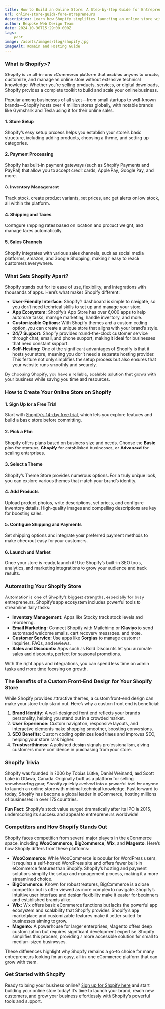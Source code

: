 ```yaml
---
title: How to Build an Online Store: A Step-by-Step Guide for Entrepreneurs
url: online-store-guide-fore-ntrepreneurs
description: Learn how Shopify simplifies launching an online store with powerful tools for growth. This guide covers Shopify’s features, benefits, and tips on using custom front-end design to elevate your brand.
author: Bespoke Web Design Team
date: 2024-10-30T15:29:00.000Z
tags:
  - post
image: /assets/images/blog/shopify.jpg
imageAlt: Domain and Hosting Guide
---
```

<h3>What is Shopify>?</h3>

Shopify is an all-in-one eCommerce platform that enables anyone to create, customize, and manage an online store without extensive technical knowledge. Whether you’re selling products, services, or digital downloads, Shopify provides a complete toolkit to build and scale your online business.

Popular among businesses of all sizes—from small startups to well-known brands—Shopify hosts over 4 million stores globally, with notable brands like Gymshark and Tesla using it for their online sales.

<h4>1. Store Setup</h4>

Shopify’s easy setup process helps you establish your store’s basic structure, including adding products, choosing a theme, and setting up categories.

<h4>2. Payment Processing</h4>

Shopify has built-in payment gateways (such as Shopify Payments and PayPal) that allow you to accept credit cards, Apple Pay, Google Pay, and more.

<h4>3. Inventory Management</h4>

Track stock, create product variants, set prices, and get alerts on low stock, all within the platform.

<h4>4. Shipping and Taxes</h4>

Configure shipping rates based on location and product weight, and manage taxes automatically.

<h4>5. Sales Channels</h4>

Shopify integrates with various sales channels, such as social media platforms, Amazon, and Google Shopping, making it easy to reach customers everywhere.

<h3>What Sets Shopify Apart?</h3>
Shopify stands out for its ease of use, flexibility, and integrations with thousands of apps. Here’s what makes Shopify different:

<ul>
  <li><strong>User-Friendly Interface:</strong> Shopify’s dashboard is simple to navigate, so you don’t need technical skills to set up and manage your store.</li>
  <li><strong>App Ecosystem:</strong> Shopify’s App Store has over 6,000 apps to help automate tasks, manage marketing, handle inventory, and more.</li>
  <li><strong>Customizable Options:</strong> With Shopify themes and a custom coding option, you can create a unique store that aligns with your brand’s style.</li>
  <li><strong>24/7 Support:</strong> Shopify provides round-the-clock customer service through chat, email, and phone support, making it ideal for businesses that need constant support.</li>
  <li><strong>Self-Hosting:</strong> One of the significant advantages of Shopify is that it hosts your store, meaning you don’t need a separate hosting provider. This feature not only simplifies the setup process but also ensures that your website runs smoothly and securely.</li>
</ul>

By choosing Shopify, you have a reliable, scalable solution that grows with your business while saving you time and resources.

<h3>How to Create Your Online Store on Shopify</h3>

<h4>1. Sign Up for a Free Trial</h4>
Start with <a href="https://shopify.pxf.io/c/5804036/1061744/13624" target="_blank">Shopify’s 14-day free trial</a>, which lets you explore features and build a basic store before committing.


<h4>2. Pick a Plan</h4>
Shopify offers plans based on business size and needs. Choose the <b>Basic</b> plan for startups, <b>Shopify</b> for established businesses, or <b>Advanced</b> for scaling enterprises.

<h4>3. Select a Theme</h4>
Shopify’s Theme Store provides numerous options. For a truly unique look, you can explore various themes that match your brand’s identity.

<h4>4. Add Products</h4>
Upload product photos, write descriptions, set prices, and configure inventory details. High-quality images and compelling descriptions are key for boosting sales.

<h4>5. Configure Shipping and Payments</h4>
Set shipping options and integrate your preferred payment methods to make checkout easy for your customers.

<h4>6. Launch and Market</h4>
Once your store is ready, launch it! Use Shopify’s built-in SEO tools, analytics, and marketing integrations to grow your audience and track results.


<h3>Automating Your Shopify Store</h3>
Automation is one of Shopify’s biggest strengths, especially for busy entrepreneurs. Shopify’s app ecosystem includes powerful tools to streamline daily tasks:

<ul>
  <li><strong>Inventory Management:</strong> Apps like Stocky track stock levels and reordering.</li>
  <li><strong>Email Marketing:</strong> Connect Shopify with Mailchimp or <b>Klaviyo</b> to send automated welcome emails, cart recovery messages, and more.</li>
  <li><strong>Customer Service:</strong> Use apps like <b>Gorgias</b> to manage customer inquiries, FAQs, and reviews.</li>
  <li><strong>Sales and Discounts:</strong> Apps such as Bold Discounts let you automate sales and discounts, perfect for seasonal promotions.</li>
</ul>

With the right apps and integrations, you can spend less time on admin tasks and more time focusing on growth.

<h3>The Benefits of a Custom Front-End Design for Your Shopify Store</h3>
While Shopify provides attractive themes, a custom front-end design can make your store truly stand out. Here’s why a custom front end is beneficial:

<ol>
  <li><strong>Brand Identity:</strong> A well-designed front end reflects your brand’s personality, helping you stand out in a crowded market.</li>
  <li><strong>User Experience:</strong> Custom navigation, responsive layouts, and interactive elements make shopping smoother, boosting conversions.</li>
  <li><strong>SEO Benefits:</strong> Custom coding optimizes load times and improves SEO, helping your store rank higher.</li>
  <li><strong>Trustworthiness:</strong> A polished design signals professionalism, giving customers more confidence in purchasing from your store.</li>
</ol>

<h3>Shopify Trivia</h3>

Shopify was founded in 2006 by Tobias Lütke, Daniel Weinand, and Scott Lake in Ottawa, Canada. Originally built as a platform for selling snowboarding gear, Shopify quickly evolved into a powerful tool for anyone to launch an online store with minimal technical knowledge. Fast forward to today, Shopify has become a global leader in eCommerce, hosting millions of businesses in over 175 countries.

<b>Fun Fact</b>: Shopify’s stock value surged dramatically after its IPO in 2015, underscoring its success and appeal to entrepreneurs worldwide!


<h3>Competitors and How Shopify Stands Out</h3>
Shopify faces competition from several major players in the eCommerce space, including <b>WooCommerce</b>, <b>BigCommerce</b>, <b>Wix</b>, and <b>Magento</b>. Here’s how Shopify differs from these platforms:

<ul>
  <li><strong>WooCommerce:</strong> While WooCommerce is popular for WordPress users, it requires a self-hosted WordPress site and offers fewer built-in eCommerce features than Shopify. Shopify’s hosting and payment solutions simplify the setup and management process, making it a more streamlined choice.</li>
  <li><strong>BigCommerce:</strong> Known for robust features, BigCommerce is a close competitor but is often viewed as more complex to navigate. Shopify’s intuitive user interface and design flexibility make it easier for beginners and established brands alike.</li>
  <li><strong>Wix:</strong> Wix offers basic eCommerce functions but lacks the powerful app ecosystem and scalability that Shopify provides. Shopify’s app marketplace and customizable features make it better suited for businesses aiming to grow.</li>
  <li><strong>Magento:</strong> A powerhouse for larger enterprises, Magento offers deep customization but requires significant development expertise. Shopify simplifies this process, providing a more accessible solution for small to medium-sized businesses.</li>
</ul>

These differences highlight why Shopify remains a go-to choice for many entrepreneurs looking for an easy, all-in-one eCommerce platform that can grow with them.

<h3>Get Started with Shopify</h3>
Ready to bring your business online? <a href="https://shopify.pxf.io/c/5804036/1061744/13624" target="_blank">Sign up for Shopify here</a> and start building your online store today! It’s time to launch your brand, reach new customers, and grow your business effortlessly with Shopify’s powerful tools and support.

